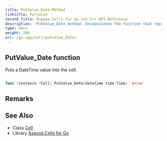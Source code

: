```yaml
---
title: PutValue_Date Method 
linktitle: PutValue
second_title: Aspose.Cells for Go via C++ API Reference
description: 'PutValue_Date method. Encapsulates the function that represents putvalue in Go.'
type: docs
weight: 200
url: /go-cpp/cell/putvalue_date/
---
```


## PutValue_Date function

Puts a DateTime value into the cell.

```go

func (instance *Cell) PutValue_Date(datetime time.Time)  error

```

## Remarks


## See Also

* Class [Cell](../)
* Library [Aspose.Cells for Go](../../)
